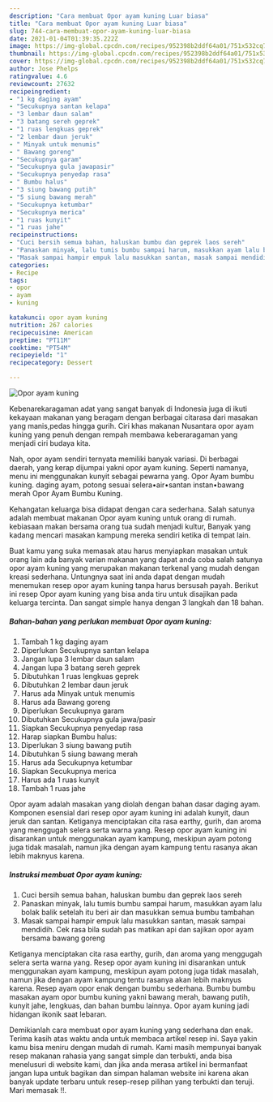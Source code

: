 ```yaml
---
description: "Cara membuat Opor ayam kuning Luar biasa"
title: "Cara membuat Opor ayam kuning Luar biasa"
slug: 744-cara-membuat-opor-ayam-kuning-luar-biasa
date: 2021-01-04T01:39:35.222Z
image: https://img-global.cpcdn.com/recipes/952398b2ddf64a01/751x532cq70/opor-ayam-kuning-foto-resep-utama.jpg
thumbnail: https://img-global.cpcdn.com/recipes/952398b2ddf64a01/751x532cq70/opor-ayam-kuning-foto-resep-utama.jpg
cover: https://img-global.cpcdn.com/recipes/952398b2ddf64a01/751x532cq70/opor-ayam-kuning-foto-resep-utama.jpg
author: Jose Phelps
ratingvalue: 4.6
reviewcount: 27632
recipeingredient:
- "1 kg daging ayam"
- "Secukupnya santan kelapa"
- "3 lembar daun salam"
- "3 batang sereh geprek"
- "1 ruas lengkuas geprek"
- "2 lembar daun jeruk"
- " Minyak untuk menumis"
- " Bawang goreng"
- "Secukupnya garam"
- "Secukupnya gula jawapasir"
- "Secukupnya penyedap rasa"
- " Bumbu halus"
- "3 siung bawang putih"
- "5 siung bawang merah"
- "Secukupnya ketumbar"
- "Secukupnya merica"
- "1 ruas kunyit"
- "1 ruas jahe"
recipeinstructions:
- "Cuci bersih semua bahan, haluskan bumbu dan geprek laos sereh"
- "Panaskan minyak, lalu tumis bumbu sampai harum, masukkan ayam lalu bolak balik setelah itu beri air dan masukkan semua bumbu tambahan"
- "Masak sampai hampir empuk lalu masukkan santan, masak sampai mendidih. Cek rasa bila sudah pas matikan api dan sajikan opor ayam bersama bawang goreng"
categories:
- Recipe
tags:
- opor
- ayam
- kuning

katakunci: opor ayam kuning 
nutrition: 267 calories
recipecuisine: American
preptime: "PT11M"
cooktime: "PT54M"
recipeyield: "1"
recipecategory: Dessert

---
```



![Opor ayam kuning](https://img-global.cpcdn.com/recipes/952398b2ddf64a01/751x532cq70/opor-ayam-kuning-foto-resep-utama.jpg)

Kebenarekaragaman adat yang sangat banyak di Indonesia juga di ikuti kekayaan makanan yang beragam dengan berbagai citarasa dari masakan yang manis,pedas hingga gurih. Ciri khas makanan Nusantara opor ayam kuning yang penuh dengan rempah membawa keberaragaman yang menjadi ciri budaya kita.


Nah, opor ayam sendiri ternyata memiliki banyak variasi. Di berbagai daerah, yang kerap dijumpai yakni opor ayam kuning. Seperti namanya, menu ini menggunakan kunyit sebagai pewarna yang. Opor Ayam bumbu kuning. daging ayam, potong sesuai selera•air•santan instan•bawang merah Opor Ayam Bumbu Kuning.

Kehangatan keluarga bisa didapat dengan cara sederhana. Salah satunya adalah membuat makanan Opor ayam kuning untuk orang di rumah. kebiasaan makan bersama orang tua sudah menjadi kultur, Banyak yang kadang mencari masakan kampung mereka sendiri ketika di tempat lain.

Buat kamu yang suka memasak atau harus menyiapkan masakan untuk orang lain ada banyak varian makanan yang dapat anda coba salah satunya opor ayam kuning yang merupakan makanan terkenal yang mudah dengan kreasi sederhana. Untungnya saat ini anda dapat dengan mudah menemukan resep opor ayam kuning tanpa harus bersusah payah.
Berikut ini resep Opor ayam kuning yang bisa anda tiru untuk disajikan pada keluarga tercinta. Dan sangat simple hanya dengan 3 langkah dan 18 bahan.


<!--inarticleads1-->

##### Bahan-bahan yang perlukan membuat Opor ayam kuning:

1. Tambah 1 kg daging ayam
1. Diperlukan Secukupnya santan kelapa
1. Jangan lupa 3 lembar daun salam
1. Jangan lupa 3 batang sereh geprek
1. Dibutuhkan 1 ruas lengkuas geprek
1. Dibutuhkan 2 lembar daun jeruk
1. Harus ada  Minyak untuk menumis
1. Harus ada  Bawang goreng
1. Diperlukan Secukupnya garam
1. Dibutuhkan Secukupnya gula jawa/pasir
1. Siapkan Secukupnya penyedap rasa
1. Harap siapkan  Bumbu halus:
1. Diperlukan 3 siung bawang putih
1. Dibutuhkan 5 siung bawang merah
1. Harus ada Secukupnya ketumbar
1. Siapkan Secukupnya merica
1. Harus ada 1 ruas kunyit
1. Tambah 1 ruas jahe


Opor ayam adalah masakan yang diolah dengan bahan dasar daging ayam. Komponen esensial dari resep opor ayam kuning ini adalah kunyit, daun jeruk dan santan. Ketiganya menciptakan cita rasa earthy, gurih, dan aroma yang menggugah selera serta warna yang. Resep opor ayam kuning ini disarankan untuk menggunakan ayam kampung, meskipun ayam potong juga tidak masalah, namun jika dengan ayam kampung tentu rasanya akan lebih maknyus karena. 

<!--inarticleads2-->

##### Instruksi membuat  Opor ayam kuning:

1. Cuci bersih semua bahan, haluskan bumbu dan geprek laos sereh
1. Panaskan minyak, lalu tumis bumbu sampai harum, masukkan ayam lalu bolak balik setelah itu beri air dan masukkan semua bumbu tambahan
1. Masak sampai hampir empuk lalu masukkan santan, masak sampai mendidih. Cek rasa bila sudah pas matikan api dan sajikan opor ayam bersama bawang goreng


Ketiganya menciptakan cita rasa earthy, gurih, dan aroma yang menggugah selera serta warna yang. Resep opor ayam kuning ini disarankan untuk menggunakan ayam kampung, meskipun ayam potong juga tidak masalah, namun jika dengan ayam kampung tentu rasanya akan lebih maknyus karena. Resep ayam opor enak dengan bumbu sederhana. Bumbu bumbu masakan ayam opor bumbu kuning yakni bawang merah, bawang putih, kunyit jahe, lengkuas, dan bahan bumbu lainnya. Opor ayam kuning jadi hidangan ikonik saat lebaran. 

Demikianlah cara membuat opor ayam kuning yang sederhana dan enak. Terima kasih atas waktu anda untuk membaca artikel resep ini. Saya yakin kamu bisa meniru dengan mudah di rumah. Kami masih mempunyai banyak resep makanan rahasia yang sangat simple dan terbukti, anda bisa menelusuri di website kami, dan jika anda merasa artikel ini bermanfaat jangan lupa untuk bagikan dan simpan halaman website ini karena akan banyak update terbaru untuk resep-resep pilihan yang terbukti dan teruji. Mari memasak !!. 
